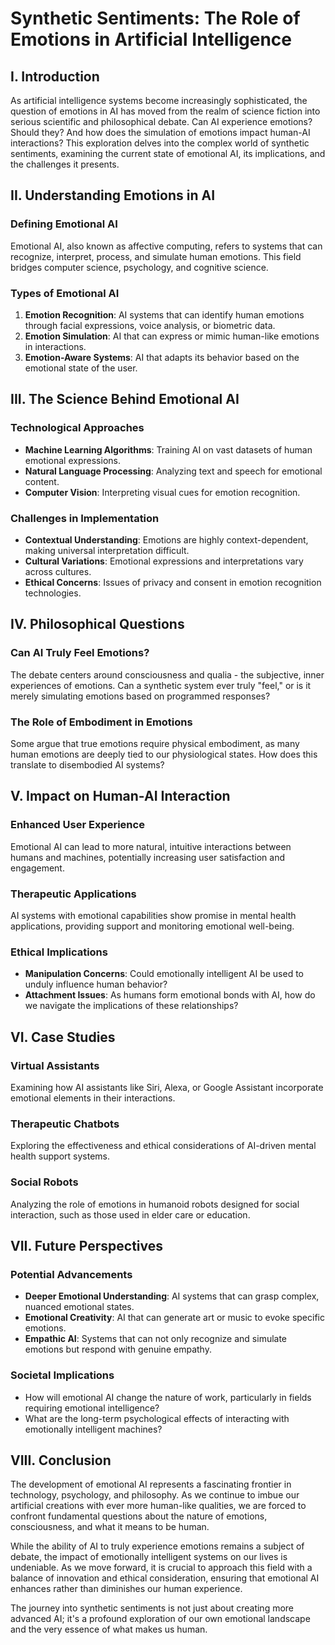 # Synthetic Sentiments: The Role of Emotions in Artificial Intelligence

## I. Introduction

As artificial intelligence systems become increasingly sophisticated, the question of emotions in AI has moved from the realm of science fiction into serious scientific and philosophical debate. Can AI experience emotions? Should they? And how does the simulation of emotions impact human-AI interactions? This exploration delves into the complex world of synthetic sentiments, examining the current state of emotional AI, its implications, and the challenges it presents.

## II. Understanding Emotions in AI

### Defining Emotional AI

Emotional AI, also known as affective computing, refers to systems that can recognize, interpret, process, and simulate human emotions. This field bridges computer science, psychology, and cognitive science.

### Types of Emotional AI

1. **Emotion Recognition**: AI systems that can identify human emotions through facial expressions, voice analysis, or biometric data.
2. **Emotion Simulation**: AI that can express or mimic human-like emotions in interactions.
3. **Emotion-Aware Systems**: AI that adapts its behavior based on the emotional state of the user.

## III. The Science Behind Emotional AI

### Technological Approaches

- **Machine Learning Algorithms**: Training AI on vast datasets of human emotional expressions.
- **Natural Language Processing**: Analyzing text and speech for emotional content.
- **Computer Vision**: Interpreting visual cues for emotion recognition.

### Challenges in Implementation

- **Contextual Understanding**: Emotions are highly context-dependent, making universal interpretation difficult.
- **Cultural Variations**: Emotional expressions and interpretations vary across cultures.
- **Ethical Concerns**: Issues of privacy and consent in emotion recognition technologies.

## IV. Philosophical Questions

### Can AI Truly Feel Emotions?

The debate centers around consciousness and qualia - the subjective, inner experiences of emotions. Can a synthetic system ever truly "feel," or is it merely simulating emotions based on programmed responses?

### The Role of Embodiment in Emotions

Some argue that true emotions require physical embodiment, as many human emotions are deeply tied to our physiological states. How does this translate to disembodied AI systems?

## V. Impact on Human-AI Interaction

### Enhanced User Experience

Emotional AI can lead to more natural, intuitive interactions between humans and machines, potentially increasing user satisfaction and engagement.

### Therapeutic Applications

AI systems with emotional capabilities show promise in mental health applications, providing support and monitoring emotional well-being.

### Ethical Implications

- **Manipulation Concerns**: Could emotionally intelligent AI be used to unduly influence human behavior?
- **Attachment Issues**: As humans form emotional bonds with AI, how do we navigate the implications of these relationships?

## VI. Case Studies

### Virtual Assistants

Examining how AI assistants like Siri, Alexa, or Google Assistant incorporate emotional elements in their interactions.

### Therapeutic Chatbots

Exploring the effectiveness and ethical considerations of AI-driven mental health support systems.

### Social Robots

Analyzing the role of emotions in humanoid robots designed for social interaction, such as those used in elder care or education.

## VII. Future Perspectives

### Potential Advancements

- **Deeper Emotional Understanding**: AI systems that can grasp complex, nuanced emotional states.
- **Emotional Creativity**: AI that can generate art or music to evoke specific emotions.
- **Empathic AI**: Systems that can not only recognize and simulate emotions but respond with genuine empathy.

### Societal Implications

- How will emotional AI change the nature of work, particularly in fields requiring emotional intelligence?
- What are the long-term psychological effects of interacting with emotionally intelligent machines?

## VIII. Conclusion

The development of emotional AI represents a fascinating frontier in technology, psychology, and philosophy. As we continue to imbue our artificial creations with ever more human-like qualities, we are forced to confront fundamental questions about the nature of emotions, consciousness, and what it means to be human.

While the ability of AI to truly experience emotions remains a subject of debate, the impact of emotionally intelligent systems on our lives is undeniable. As we move forward, it is crucial to approach this field with a balance of innovation and ethical consideration, ensuring that emotional AI enhances rather than diminishes our human experience.

The journey into synthetic sentiments is not just about creating more advanced AI; it's a profound exploration of our own emotional landscape and the very essence of what makes us human.
